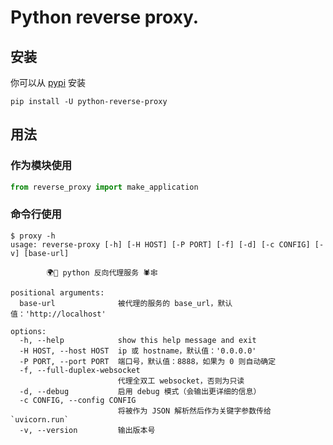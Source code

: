# Python reverse proxy.

## 安装

你可以从 [pypi](https://pypi.org/project/python-reverse-proxy/) 安装

```console
pip install -U python-reverse-proxy
```

## 用法

### 作为模块使用

```python
from reverse_proxy import make_application
```

### 命令行使用

```console
$ proxy -h
usage: reverse-proxy [-h] [-H HOST] [-P PORT] [-f] [-d] [-c CONFIG] [-v] [base-url]

		🌍🚢 python 反向代理服务 🕷️🕸️

positional arguments:
  base-url              被代理的服务的 base_url，默认值：'http://localhost'

options:
  -h, --help            show this help message and exit
  -H HOST, --host HOST  ip 或 hostname，默认值：'0.0.0.0'
  -P PORT, --port PORT  端口号，默认值：8888，如果为 0 则自动确定
  -f, --full-duplex-websocket
                        代理全双工 websocket，否则为只读
  -d, --debug           启用 debug 模式（会输出更详细的信息）
  -c CONFIG, --config CONFIG
                        将被作为 JSON 解析然后作为关键字参数传给 `uvicorn.run`
  -v, --version         输出版本号
```
